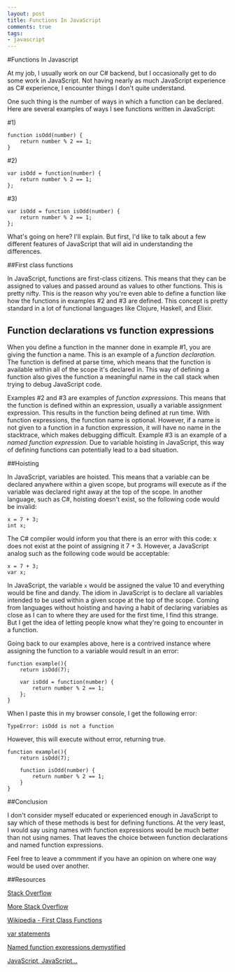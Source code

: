 ```yaml
---
layout: post
title: Functions In JavaScript
comments: true
tags:
- javascript
---
```


#Functions In Javascript 

At my job, I usually work on our C# backend, but I occasionally get to do some work in JavaScript. Not having nearly as much JavaScript experience as C# experience, I encounter things I don't quite understand.

One such thing is the number of ways in which a function can be declared. Here are several examples of ways I see functions written in JavaScript:

\#1)

	function isOdd(number) {
		return number % 2 == 1;
	}

\#2)

	var isOdd = function(number) {
		return number % 2 == 1;
	};

\#3)

	var isOdd = function isOdd(number) {
		return number % 2 == 1;
	};

What's going on here? I'll explain. But first, I'd like to talk about a few different features of JavaScript that will aid in understanding the differences.

##First class functions

In JavaScript, functions are first-class citizens. This means that they can be assigned to values and passed around as values to other functions. This is pretty nifty. This is the reason why you're even able to define a function like how the functions in examples #2 and #3 are defined. This concept is pretty standard in a lot of functional languages like Clojure, Haskell, and Elixir.

## Function declarations vs function expressions

When you define a function in the manner done in example #1, you are giving the function a name. This is an example of a *function declaration.* The function is defined at parse time, which means that the function is available within all of the scope it's declared in. This way of defining a function also gives the function a meaningful name in the call stack when trying to debug JavaScript code. 

Examples #2 and #3 are examples of *function expressions*. This means that the function is defined within an expression, usually a variable assignment expression. This results in the function being defined at run time. With function expressions, the function name is optional. However, if a name is not given to a function in a function expression, it will have no name in the stacktrace, which makes debugging difficult. Example #3 is an example of a *named function expression*. Due to variable hoisting in JavaScript, this way of defining functions can potentially lead to a bad situation.

##Hoisting

In JavaScript, variables are hoisted. This means that a variable can be declared anywhere within a given scope, but programs will execute as if the variable was declared right away at the top of the scope. In another language, such as C#, hoisting doesn't exist, so the following code would be invalid:

	x = 7 + 3;
	int x;

The C# compiler would inform you that there is an error with this code: x does not exist at the point of assigning it 7 + 3. However, a JavaScript analog such as the following code would be acceptable:

	x = 7 + 3;
	var x;

In JavaScript, the variable `x` would be assigned the value 10 and everything would be fine and dandy. The idiom in JavaScript is to declare all variables intended to be used within a given scope at the top of the scope. Coming from languages without hoisting and having a habit of declaring variables as close as I can to where they are used for the first time, I find this strange. But I get the idea of letting people know what they're going to encounter in a function.

Going back to our examples above, here is a contrived instance where assigning the function to a variable would result in an error:

	function example(){
		return isOdd(7);

		var isOdd = function(number) {
			return number % 2 == 1;
		};
	}

When I paste this in my browser console, I get the following error:

	TypeError: isOdd is not a function

However, this will execute without error, returning true.

	function example(){
		return isOdd(7);

		function isOdd(number) {
			return number % 2 == 1;
		}
	}

##Conclusion

I don't consider myself educated or experienced enough in JavaScript to say which of these methods is best for defining functions. At the very least, I would say using names with function expressions would be much better than not using names. That leaves the choice between function declarations and named function expressions.

Feel free to leave a commment if you have an opinion on where one way would be used over another.

##Resources

[Stack Overflow](http://stackoverflow.com/questions/336859/var-functionname-function-vs-function-functionname)

[More Stack Overflow](http://programmers.stackexchange.com/questions/160732/function-declaration-as-var-instead-of-function)

[Wikipedia - First Class Functions](https://en.wikipedia.org/wiki/First-class_function)

[var statements](https://developer.mozilla.org/en-US/docs/Web/JavaScript/Reference/Statements/var)

[Named function expressions demystified](http://kangax.github.io/nfe/)

[JavaScript, JavaScript...](https://javascriptweblog.wordpress.com/2010/07/06/function-declarations-vs-function-expressions/)
